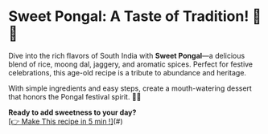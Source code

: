 # Sweet Pongal: A Taste of Tradition! 🌾✨

Dive into the rich flavors of South India with **Sweet Pongal**—a delicious blend of rice, moong dal, jaggery, and aromatic spices. Perfect for festive celebrations, this age-old recipe is a tribute to abundance and heritage.

With simple ingredients and easy steps, create a mouth-watering dessert that honors the Pongal festival spirit. 🍚✨

**Ready to add sweetness to your day?**  
[[👉 Make This recipe in 5 min !]](https://foodreview.news/2025/01/16/sweet-pongal-recipe-at-home/)(#)
